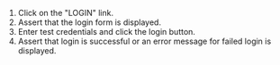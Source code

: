 1. Click on the "LOGIN" link.
2. Assert that the login form is displayed.
3. Enter test credentials and click the login button.
4. Assert that login is successful or an error message for failed login is displayed.